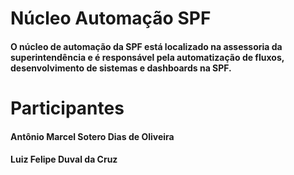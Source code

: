 # Núcleo Automação SPF

#### O núcleo de automação da SPF está localizado na assessoria da superintendência e é responsável pela automatização de fluxos, desenvolvimento de sistemas e dashboards na SPF.

# Participantes

#### Antônio Marcel Sotero Dias de Oliveira 
#### Luiz Felipe Duval da Cruz